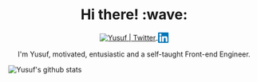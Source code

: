 <h1 align='center'> Hi there! :wave:</h1>

<p align="center">
  <a href="https://twitter.com/yusufali_19">
    <img align="center" alt="Yusuf | Twitter" width="21px" src="https://raw.githubusercontent.com/anuraghazra/anuraghazra/master/assets/twitter.svg" />
  </a>
   <a href="https://www.linkedin.com/in/yusuf-ali-501047184/">
    <img align="center" alt="Yusuf | Linkedin" width="21px" src="./assets/linkedin.svg" />
  </a>
</p>

<p align="center">
    I'm Yusuf, motivated, entusiastic and a self-taught Front-end Engineer.
</p>

![Yusuf's github stats](https://github-readme-stats.vercel.app/api?username=yusufali19&count_private=true&show_icons=true&theme=radical)
